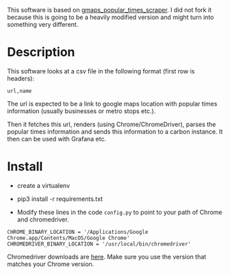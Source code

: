 This software is based on [gmaps_popular_times_scraper](https://github.com/philshem/gmaps_popular_times_scraper). I did not fork it because this is going to be a heavily modified version and might turn into something very different.

# Description

This software looks at a csv file in the following format (first row is headers):

```
url,name
```

The url is expected to be a link to google maps location with popular times information (usually businesses or metro stops etc.).

Then it fetches this url, renders (using Chrome/ChromeDriver), parses the popular times information and sends this information to a carbon instance. It then can be used with Grafana etc.

# Install

- create a virtualenv

- pip3 install -r requirements.txt

- Modify these lines in the code `config.py` to point to your path of Chrome and chromedriver.

```
CHROME_BINARY_LOCATION = '/Applications/Google Chrome.app/Contents/MacOS/Google Chrome'
CHROMEDRIVER_BINARY_LOCATION = '/usr/local/bin/chromedriver'
```

Chromedriver downloads are [here](https://sites.google.com/a/chromium.org/chromedriver/downloads). Make sure you use the version that matches your Chrome version.
